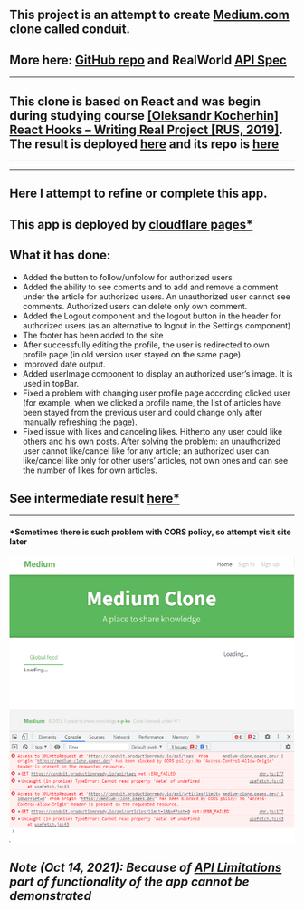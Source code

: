 ## This project is an attempt to create [Medium.com](https://angular.realworld.io/) clone called conduit.

## More here: [GitHub repo](https://github.com/gothinkster/realworld) and RealWorld [API Spec](https://github.com/gothinkster/realworld/tree/master/api)

---

## This clone is based on React and was begin during studying course [[Oleksandr Kocherhin] React Hooks – Writing Real Project [RUS, 2019]](https://www.udemy.com/course/react-hooks-writing-real-project/). The result is deployed [here](https://medium-clone-start.pages.dev/) and its repo is [here](https://github.com/s-p-ko/medium_clone_start)

---

---

## Here I attempt to refine or complete this app.

## This app is deployed by [cloudflare pages*](https://medium-clone.pages.dev/)

## What it has done:

- Added the button to follow/unfolow for authorized users
- Added the ability to see coments and to add and remove a comment under the article for authorized users. An unauthorized user cannot see comments. Authorized users can delete only own comment.
- Added the Logout component and the logout button in the header for authorized users (as an alternative to logout in the Settings component)
- The footer has been added to the site
- After successfully editing the profile, the user is redirected to own profile page (in old version user stayed on the same page).
- Improved date output.
- Added userImage component to display an authorized user’s image. It is used in topBar.
- Fixed a problem with changing user profile page according clicked user (for example, when we clicked a profile name, the list of articles have been stayed from the previous user and could change only after manually refreshing the page).
- Fixed issue with likes and canceling likes. Hitherto any user could like others and his own posts. After solving the problem: an unauthorized user cannot like/cancel like for any article; an authorized user can like/cancel like only for other users’ articles, not own ones and can see the number of likes for own articles.

## See intermediate result [here*](https://medium-clone.pages.dev/)

---

#### *Sometimes there is such problem with CORS policy, so attempt visit site later

![Application](/img/pic-1.png?raw=true)

## _Note (Oct 14, 2021): Because of [API Limitations](https://gothinkster.github.io/realworld/docs/specs/frontend-specs/api/#api-limitations) part of functionality of the app cannot be demonstrated_
